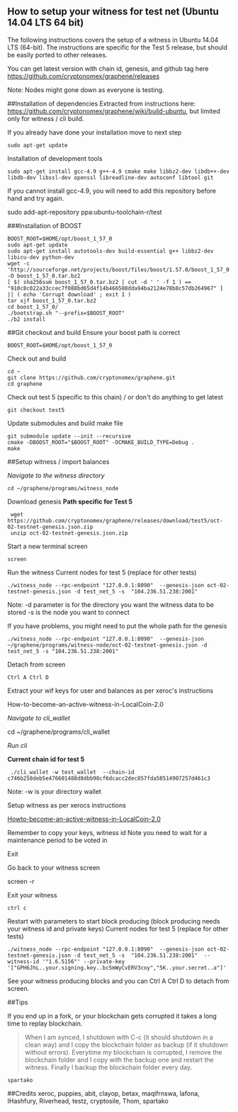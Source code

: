 ## How to setup your witness for test net (Ubuntu 14.04 LTS 64 bit)


The following instructions covers the setup of a witness in Ubuntu 14.04 LTS (64-bit). The instructions are specific for the Test 5 release, but should be easily ported to other releases.

You can get latest version with chain id, genesis, and github tag here https://github.com/cryptonomex/graphene/releases

Note: Nodes might gone down as everyone is testing.

##Installation of dependencies Extracted from instructions here: https://github.com/cryptonomex/graphene/wiki/build-ubuntu, but limited only for witness / cli build.

If you already have done your installation move to next step

    sudo apt-get update

Installation of development tools

    sudo apt-get install gcc-4.9 g++-4.9 cmake make libbz2-dev libdb++-dev libdb-dev libssl-dev openssl libreadline-dev autoconf libtool git

If you cannot install gcc-4.9, you will need to add this repository before hand and try again.

sudo add-apt-repository ppa:ubuntu-toolchain-r/test

###Installation of BOOST

    BOOST_ROOT=$HOME/opt/boost_1_57_0
    sudo apt-get update
    sudo apt-get install autotools-dev build-essential g++ libbz2-dev libicu-dev python-dev
    wget -c 'http://sourceforge.net/projects/boost/files/boost/1.57.0/boost_1_57_0.tar.bz2/download' -O boost_1_57_0.tar.bz2
    [ $( sha256sum boost_1_57_0.tar.bz2 | cut -d ' ' -f 1 ) == "910c8c022a33ccec7f088bd65d4f14b466588dda94ba2124e78b8c57db264967" ] || ( echo 'Corrupt download' ; exit 1 )
    tar xjf boost_1_57_0.tar.bz2
    cd boost_1_57_0/
    ./bootstrap.sh "--prefix=$BOOST_ROOT"
    ./b2 install

##Git checkout and build Ensure your boost path is correct

    BOOST_ROOT=$HOME/opt/boost_1_57_0

Check out and build

    cd ~
    git clone https://github.com/cryptonomex/graphene.git
    cd graphene

Check out test 5 (specific to this chain) / or don't do anything to get latest

    git checkout test5

Update submodules and build make file

    git submodule update --init --recursive
    cmake -DBOOST_ROOT="$BOOST_ROOT" -DCMAKE_BUILD_TYPE=Debug .
    make 

##Setup witness / import balances

*Navigate to the witness directory*

    cd ~/graphene/programs/witness_node

Download genesis **Path specific for Test 5**

     wget https://github.com/cryptonomex/graphene/releases/download/test5/oct-02-testnet-genesis.json.zip
     unzip oct-02-testnet-genesis.json.zip

Start a new terminal screen

    screen

Run the witness Current nodes for test 5 (replace for other tests)

    ./witness_node --rpc-endpoint "127.0.0.1:8090"  --genesis-json oct-02-testnet-genesis.json -d test_net_5 -s  "104.236.51.238:2001"

Note: -d parameter is for the directory you want the witness data to be stored -s is the node you want to connect

If you have problems, you might need to put the whole path for the genesis

    ./witness_node --rpc-endpoint "127.0.0.1:8090"  --genesis-json ~/graphene/programs/witness-node/oct-02-testnet-genesis.json -d test_net_5 -s "104.236.51.238:2001" 

Detach from screen

    Ctrl A Ctrl D

Extract your wif keys for user and balances as per xeroc's instructions

How-to-become-an-active-witness-in-LocalCoin-2.0

*Navigate to cli_wallet*

cd ~/graphene/programs/cli_wallet

*Run cli*

**Current chain id for test 5**

     ./cli_wallet -w test_wallet  --chain-id c746b258deb5e476601488d8dbb98cf6dcacc2dec857fda58514907257d461c3

Note: -w is your directory wallet

Setup witness as per xerocs instructions

[Howto-become-an-active-witness-in-LocalCoin-2.0](https://github.com/cryptonomex/graphene/wiki/How%20to%20become%20an%20active%20witness%20in%20LocalCoin%202.0)

Remember to copy your keys, witness id Note you need to wait for a maintenance period to be voted in

Exit

Go back to your witness screen

screen -r

Exit your witness

    ctrl c

Restart with parameters to start block producing (block producing needs your witness id and private keys) Current nodes for test 5 (replace for other tests)

    ./witness_node --rpc-endpoint "127.0.0.1:8090"  --genesis-json oct-02-testnet-genesis.json -d test_net_5 -s  "104.236.51.238:2001"  --witness-id '"1.6.5156"' --private-key '["GPH6JhL..your.signing.key..bc5mWyCvERV3coy","5K..your.secret..a"]'

See your witness producing blocks and you can Ctrl A Ctrl D to detach from screen.

##Tips

If you end up in a fork, or your blockchain gets corrupted it takes a long time to replay blockchain.

> When I am synced, I shutdown with C-c (it should shutdown in a clean way) and I copy the blockchain folder as backup (if it shutdown without errors). Everytime my blockchain is corrupted, I remove the blockchain folder and I copy with the backup one and restart the witness. Finally I backup the blockchain folder every day.

    spartako

##Credits xeroc, puppies, abit, clayop, betax, maqifrnswa, lafona, IHashfury, Riverhead, testz, cryptosile, Thom, spartako
